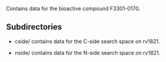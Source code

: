 Contains data for the bioactive compound F3301-0170.

## Subdirectories

- cside/ contains data for the C-side search space on rv1821.

- nside/ contains data for the N-side search space on rv1821.

